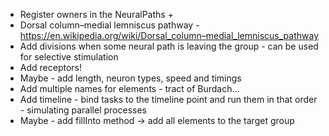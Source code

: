 - Register owners in the NeuralPaths +
- Dorsal column–medial lemniscus pathway - https://en.wikipedia.org/wiki/Dorsal_column–medial_lemniscus_pathway
- Add divisions when some neural path is leaving the group - can be used for selective stimulation 
- Add receptors!
- Maybe - add length, neuron types, speed and timings
- Add multiple names for elements - tract of Burdach...
- Add timeline - bind tasks to the timeline point and run them in that order - simulating parallel processes
- Maybe - add fillInto method -> add all elements to the target group